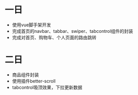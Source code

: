 # 一日
- 使用vue脚手架开发
- 完成首页的navbar、tabbar、swiper、tabcontrol组件的封装
- 完成对首页、购物车、个人页面的路由跳转
# 二日
- 商品组件封装
- 使用插件better-scroll
- tabcontrol吸顶效果，下拉更新数据